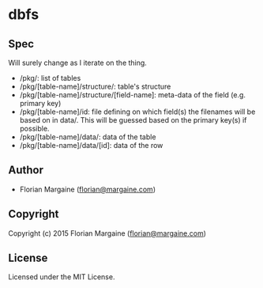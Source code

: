 # dbfs

## Spec

Will surely change as I iterate on the thing.

- /pkg/: list of tables
- /pkg/[table-name]/structure/: table's structure
- /pkg/[table-name]/structure/[field-name]: meta-data of the field (e.g. primary key)
- /pkg/[table-name]/id: file defining on which field(s) the filenames will be based on in data/. This will be guessed based on the primary key(s) if possible.
- /pkg/[table-name]/data/: data of the table
- /pkg/[table-name]/data/[id]: data of the row

## Author

* Florian Margaine (florian@margaine.com)

## Copyright

Copyright (c) 2015 Florian Margaine (florian@margaine.com)

## License

Licensed under the MIT License.
